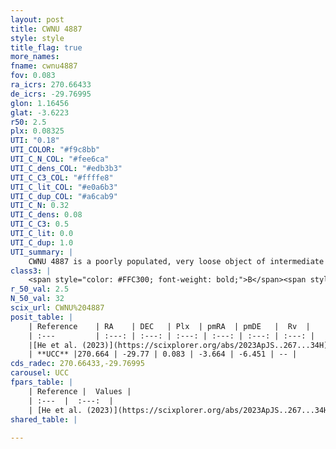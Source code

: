 ```yaml
---
layout: post
title: CWNU 4887
style: style
title_flag: true
more_names: 
fname: cwnu4887
fov: 0.083
ra_icrs: 270.66433
de_icrs: -29.76995
glon: 1.16456
glat: -3.6223
r50: 2.5
plx: 0.08325
UTI: "0.18"
UTI_COLOR: "#f9c8bb"
UTI_C_N_COL: "#fee6ca"
UTI_C_dens_COL: "#edb3b3"
UTI_C_C3_COL: "#ffffe8"
UTI_C_lit_COL: "#e0a6b3"
UTI_C_dup_COL: "#a6cab9"
UTI_C_N: 0.32
UTI_C_dens: 0.08
UTI_C_C3: 0.5
UTI_C_lit: 0.0
UTI_C_dup: 1.0
UTI_summary: |
    CWNU 4887 is a poorly populated, very loose object of intermediate C3 quality. It was recently reported in the literature.
class3: |
    <span style="color: #FFC300; font-weight: bold;">B</span><span style="color: #FFC300; font-weight: bold;">B</span>
r_50_val: 2.5
N_50_val: 32
scix_url: CWNU%204887
posit_table: |
    | Reference    | RA    | DEC   | Plx  | pmRA  | pmDE   |  Rv  |
    | :---         | :---: | :---: | :---: | :---: | :---: | :---: |
    |[He et al. (2023)](https://scixplorer.org/abs/2023ApJS..267...34H) | 270.657 | -29.77 | 0.081 | -3.626 | -6.476 | -- |
    | **UCC** |270.664 | -29.77 | 0.083 | -3.664 | -6.451 | -- | 
cds_radec: 270.66433,-29.76995
carousel: UCC
fpars_table: |
    | Reference |  Values |
    | :---  |  :---:  |
    | [He et al. (2023)](https://scixplorer.org/abs/2023ApJS..267...34H) | `A0=1.15, m-M=17.2, logA=8.9` |
shared_table: |
    
---
```

